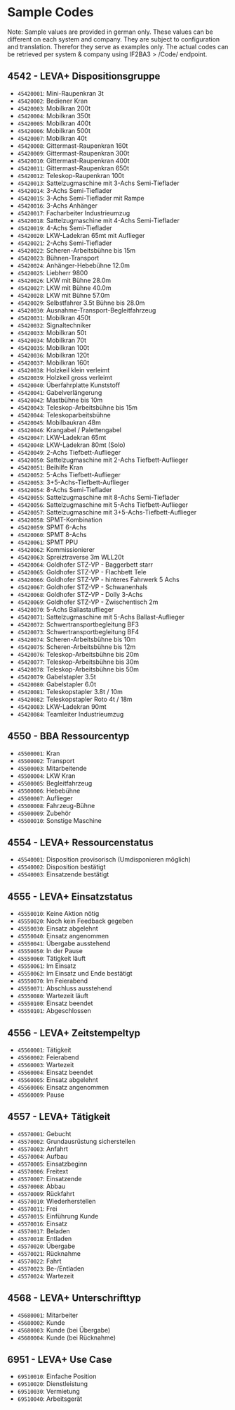 # Sample Codes
Note: Sample values are provided in german only. These values can be different on each system and company. They are subject to configuration and translation. Therefor they serve as examples only.
The actual codes can be retrieved per system & company using IF2BA3 > /Code/ endpoint.

## 4542 - LEVA+ Dispositionsgruppe
- `45420001`: Mini-Raupenkran 3t
- `45420002`: Bediener Kran
- `45420003`: Mobilkran 200t
- `45420004`: Mobilkran 350t
- `45420005`: Mobilkran 400t
- `45420006`: Mobilkran 500t
- `45420007`: Mobilkran 40t
- `45420008`: Gittermast-Raupenkran 160t
- `45420009`: Gittermast-Raupenkran 300t
- `45420010`: Gittermast-Raupenkran 400t
- `45420011`: Gittermast-Raupenkran 650t
- `45420012`: Teleskop-Raupenkran 100t
- `45420013`: Sattelzugmaschine mit 3-Achs Semi-Tieflader
- `45420014`: 3-Achs Semi-Tieflader
- `45420015`: 3-Achs Semi-Tieflader mit Rampe
- `45420016`: 3-Achs Anhänger
- `45420017`: Facharbeiter Industrieumzug
- `45420018`: Sattelzugmaschine mit 4-Achs Semi-Tieflader
- `45420019`: 4-Achs Semi-Tieflader
- `45420020`: LKW-Ladekran 65mt mit Auflieger
- `45420021`: 2-Achs Semi-Tieflader
- `45420022`: Scheren-Arbeitsbühne bis 15m
- `45420023`: Bühnen-Transport
- `45420024`: Anhänger-Hebebühne 12.0m
- `45420025`: Liebherr 9800
- `45420026`: LKW mit Bühne 28.0m
- `45420027`: LKW mit Bühne 40.0m
- `45420028`: LKW mit Bühne 57.0m
- `45420029`: Selbstfahrer 3.5t Bühne bis 28.0m
- `45420030`: Ausnahme-Transport-Begleitfahrzeug
- `45420031`: Mobilkran 450t
- `45420032`: Signaltechniker
- `45420033`: Mobilkran 50t
- `45420034`: Mobilkran 70t
- `45420035`: Mobilkran 100t
- `45420036`: Mobilkran 120t
- `45420037`: Mobilkran 160t
- `45420038`: Holzkeil klein verleimt
- `45420039`: Holzkeil gross verleimt
- `45420040`: Überfahrplatte Kunststoff
- `45420041`: Gabelverlängerung
- `45420042`: Mastbühne bis 10m
- `45420043`: Teleskop-Arbeitsbühne bis 15m
- `45420044`: Teleskoparbeitsbühne
- `45420045`: Mobilbaukran 48m
- `45420046`: Krangabel / Palettengabel
- `45420047`: LKW-Ladekran 65mt
- `45420048`: LKW-Ladekran 80mt (Solo)
- `45420049`: 2-Achs Tiefbett-Auflieger
- `45420050`: Sattelzugmaschine mit 2-Achs Tiefbett-Auflieger
- `45420051`: Beihilfe Kran
- `45420052`: 5-Achs Tiefbett-Auflieger
- `45420053`: 3+5-Achs-Tiefbett-Auflieger
- `45420054`: 8-Achs Semi-Tieflader
- `45420055`: Sattelzugmaschine mit 8-Achs Semi-Tieflader
- `45420056`: Sattelzugmaschine mit 5-Achs Tiefbett-Auflieger
- `45420057`: Sattelzugmaschine mit 3+5-Achs-Tiefbett-Auflieger
- `45420058`: SPMT-Kombination
- `45420059`: SPMT 6-Achs
- `45420060`: SPMT 8-Achs
- `45420061`: SPMT PPU
- `45420062`: Kommissionierer
- `45420063`: Spreiztraverse 3m WLL20t
- `45420064`: Goldhofer STZ-VP - Baggerbett starr
- `45420065`: Goldhofer STZ-VP - Flachbett Tele
- `45420066`: Goldhofer STZ-VP - hinteres Fahrwerk 5 Achs
- `45420067`: Goldhofer STZ-VP - Schwanenhals
- `45420068`: Goldhofer STZ-VP - Dolly 3-Achs
- `45420069`: Goldhofer STZ-VP - Zwischentisch 2m
- `45420070`: 5-Achs Ballastauflieger
- `45420071`: Sattelzugmaschine mit 5-Achs Ballast-Auflieger
- `45420072`: Schwertransportbegleitung BF3
- `45420073`: Schwertransportbegleitung BF4
- `45420074`: Scheren-Arbeitsbühne bis 10m
- `45420075`: Scheren-Arbeitsbühne bis 12m
- `45420076`: Teleskop-Arbeitsbühne bis 20m
- `45420077`: Teleskop-Arbeitsbühne bis 30m
- `45420078`: Teleskop-Arbeitsbühne bis 50m
- `45420079`: Gabelstapler 3.5t
- `45420080`: Gabelstapler 6.0t
- `45420081`: Teleskopstapler 3.8t / 10m
- `45420082`: Teleskopstapler Roto 4t / 18m
- `45420083`: LKW-Ladekran 90mt
- `45420084`: Teamleiter Industrieumzug

## 4550 - BBA Ressourcentyp
- `45500001`: Kran
- `45500002`: Transport
- `45500003`: Mitarbeitende
- `45500004`: LKW Kran
- `45500005`: Begleitfahrzeug
- `45500006`: Hebebühne
- `45500007`: Auflieger
- `45500008`: Fahrzeug-Bühne
- `45500009`: Zubehör
- `45500010`: Sonstige Maschine

## 4554 - LEVA+ Ressourcenstatus
- `45540001`: Disposition provisorisch (Umdisponieren möglich)
- `45540002`: Disposition bestätigt
- `45540003`: Einsatzende bestätigt

## 4555 - LEVA+ Einsatzstatus
- `45550010`: Keine Aktion nötig
- `45550020`: Noch kein Feedback gegeben
- `45550030`: Einsatz abgelehnt
- `45550040`: Einsatz angenommen
- `45550041`: Übergabe ausstehend
- `45550050`: In der Pause
- `45550060`: Tätigkeit läuft
- `45550061`: Im Einsatz
- `45550062`: Im Einsatz und Ende bestätigt
- `45550070`: Im Feierabend
- `45550071`: Abschluss ausstehend
- `45550080`: Wartezeit läuft
- `45550100`: Einsatz beendet
- `45550101`: Abgeschlossen

## 4556 - LEVA+ Zeitstempeltyp
- `45560001`: Tätigkeit
- `45560002`: Feierabend
- `45560003`: Wartezeit
- `45560004`: Einsatz beendet
- `45560005`: Einsatz abgelehnt
- `45560006`: Einsatz angenommen
- `45560009`: Pause

## 4557 - LEVA+ Tätigkeit
- `45570001`: Gebucht
- `45570002`: Grundausrüstung sicherstellen
- `45570003`: Anfahrt
- `45570004`: Aufbau
- `45570005`: Einsatzbeginn
- `45570006`: Freitext
- `45570007`: Einsatzende
- `45570008`: Abbau
- `45570009`: Rückfahrt
- `45570010`: Wiederherstellen
- `45570011`: Frei
- `45570015`: Einführung Kunde
- `45570016`: Einsatz
- `45570017`: Beladen
- `45570018`: Entladen
- `45570020`: Übergabe
- `45570021`: Rücknahme
- `45570022`: Fahrt
- `45570023`: Be-/Entladen
- `45570024`: Wartezeit

## 4568 - LEVA+ Unterschrifttyp
- `45680001`: Mitarbeiter
- `45680002`: Kunde
- `45680003`: Kunde (bei Übergabe)
- `45680004`: Kunde (bei Rücknahme)

## 6951 - LEVA+ Use Case
- `69510010`: Einfache Position
- `69510020`: Dienstleistung
- `69510030`: Vermietung
- `69510040`: Arbeitsgerät